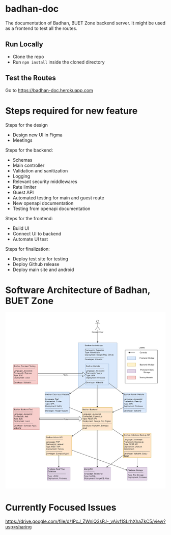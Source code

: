 # badhan-doc
The documentation of Badhan, BUET Zone backend server. It might be used as a frontend to test all the routes.

## Run Locally
* Clone the repo
* Run `npm install` inside the cloned directory

## Test the Routes
Go to https://badhan-doc.herokuapp.com

# Steps required for new feature
Steps for the design
* Design new UI in Figma
* Meetings

Steps for the backend:
* Schemas
* Main controller
* Validation and sanitization
* Logging
* Relevant security middlewares
* Rate limiter
* Guest API
* Automated testing for main and guest route
* New openapi documentation
* Testing from openapi documentation

Steps for the frontend:
* Build UI
* Connect UI to backend
* Automate UI test

Steps for finalization:
* Deploy test site for testing
* Deploy Github release
* Deploy main site and android

# Software Architecture of Badhan, BUET Zone
![Architecture](Architecture.jpg)

# Currently Focused Issues
https://drive.google.com/file/d/1PcJ_ZWniQ3sPJ-_vAivf1SLrhXhaZkC5/view?usp=sharing
